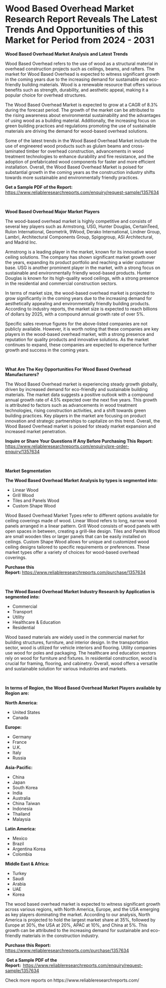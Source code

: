 <p><h1>Wood Based Overhead Market Research Report Reveals The Latest Trends And Opportunities of this Market for Period from 2024 - 2031</h1></p><p><strong>Wood Based Overhead Market Analysis and Latest Trends</strong></p>
<p><p>Wood Based Overhead refers to the use of wood as a structural material in overhead construction projects such as ceilings, beams, and rafters. The market for Wood Based Overhead is expected to witness significant growth in the coming years due to the increasing demand for sustainable and eco-friendly building materials. Wood is a renewable resource that offers various benefits such as strength, durability, and aesthetic appeal, making it a popular choice for overhead structures.</p><p>The Wood Based Overhead Market is expected to grow at a CAGR of 8.3% during the forecast period. The growth of the market can be attributed to the rising awareness about environmental sustainability and the advantages of using wood as a building material. Additionally, the increasing focus on green building practices and regulations promoting the use of sustainable materials are driving the demand for wood-based overhead solutions.</p><p>Some of the latest trends in the Wood Based Overhead Market include the use of engineered wood products such as glulam beams and cross-laminated timber for overhead construction, advancements in wood treatment technologies to enhance durability and fire resistance, and the adoption of prefabricated wood components for faster and more efficient installation. Overall, the Wood Based Overhead Market is poised for substantial growth in the coming years as the construction industry shifts towards more sustainable and environmentally friendly practices.</p></p>
<p><strong>Get a Sample PDF of the Report:&nbsp;</strong> <a href="https://www.reliableresearchreports.com/enquiry/request-sample/1357634">https://www.reliableresearchreports.com/enquiry/request-sample/1357634</a></p>
<p>&nbsp;</p>
<p><strong>Wood Based Overhead Major Market Players</strong></p>
<p><p>The wood-based overhead market is highly competitive and consists of several key players such as Armstrong, USG, Hunter Douglas, CertainTeed, Rulon International, Geometrik, 9Wood, Derako International, Lindner Group, Lambri, Architectural Components Group, Spigogroup, ASI Architectural, and Madrid Inc.</p><p>Armstrong is a leading player in the market, known for its innovative wood ceiling solutions. The company has shown significant market growth over the years, expanding its product portfolio and reaching a wider customer base. USG is another prominent player in the market, with a strong focus on sustainable and environmentally friendly wood-based products. Hunter Douglas is known for its high-quality wood ceilings, with a strong presence in the residential and commercial construction sectors.</p><p>In terms of market size, the wood-based overhead market is projected to grow significantly in the coming years due to the increasing demand for aesthetically appealing and environmentally friendly building products. According to industry reports, the market size is expected to reach billions of dollars by 2025, with a compound annual growth rate of over 5%.</p><p>Specific sales revenue figures for the above-listed companies are not publicly available. However, it is worth noting that these companies are key players in the wood-based overhead market, with a strong presence and reputation for quality products and innovative solutions. As the market continues to expand, these companies are expected to experience further growth and success in the coming years.</p></p>
<p>&nbsp;</p>
<p><strong>What Are The Key Opportunities For Wood Based Overhead Manufacturers?</strong></p>
<p><p>The Wood Based Overhead market is experiencing steady growth globally, driven by increased demand for eco-friendly and sustainable building materials. The market data suggests a positive outlook with a compound annual growth rate of 4.5% expected over the next five years. This growth is attributed to factors such as advancements in wood treatment technologies, rising construction activities, and a shift towards green building practices. Key players in the market are focusing on product innovation and strategic partnerships to capitalize on this trend. Overall, the Wood Based Overhead market is poised for steady market expansion and increased market penetration.</p></p>
<p><strong>Inquire or Share Your Questions If Any Before Purchasing This Report:</strong> <a href="https://www.reliableresearchreports.com/enquiry/pre-order-enquiry/1357634">https://www.reliableresearchreports.com/enquiry/pre-order-enquiry/1357634</a></p>
<p>&nbsp;</p>
<p><strong>Market Segmentation</strong></p>
<p><strong>The Wood Based Overhead Market Analysis by types is segmented into:</strong></p>
<p><ul><li>Linear Wood</li><li>Grill Wood</li><li>Tiles and Panels Wood</li><li>Custom Shape Wood</li></ul></p>
<p><p>Wood Based Overhead Market Types refer to different options available for ceiling coverings made of wood. Linear Wood refers to long, narrow wood panels arranged in a linear pattern. Grill Wood consists of wood panels with open spaces in between, creating a grill-like design. Tiles and Panels Wood are small wooden tiles or larger panels that can be easily installed on ceilings. Custom Shape Wood allows for unique and customized wood ceiling designs tailored to specific requirements or preferences. These market types offer a variety of choices for wood-based overhead coverings.</p></p>
<p><strong>Purchase this Report:&nbsp;</strong><a href="https://www.reliableresearchreports.com/purchase/1357634">https://www.reliableresearchreports.com/purchase/1357634</a></p>
<p>&nbsp;</p>
<p><strong>The Wood Based Overhead Market Industry Research by Application is segmented into:</strong></p>
<p><ul><li>Commercial</li><li>Transport</li><li>Utility</li><li>Healthcare & Education</li><li>Residential</li></ul></p>
<p><p>Wood based materials are widely used in the commercial market for building structures, furniture, and interior design. In the transportation sector, wood is utilized for vehicle interiors and flooring. Utility companies use wood for poles and packaging. The healthcare and education sectors rely on wood for furniture and fixtures. In residential construction, wood is crucial for framing, flooring, and cabinetry. Overall, wood offers a versatile and sustainable solution for various industries and markets.</p></p>
<p>&nbsp;</p>
<p><strong>In terms of Region, the Wood Based Overhead Market Players available by Region are:</strong></p>
<p>
    <p> <strong> North America: </strong>
        <ul>
            <li>United States</li>
            <li>Canada</li>
        </ul>
        </p> 
    <p> <strong> Europe: </strong>
        <ul>
            <li>Germany</li>
            <li>France</li>
            <li>U.K.</li>
            <li>Italy</li>
            <li>Russia</li>
        </ul>
        </p> 
    <p> <strong> Asia-Pacific: </strong>
        <ul>
            <li>China</li>
            <li>Japan</li>
            <li>South Korea</li>
            <li>India</li>
            <li>Australia</li>
            <li>China Taiwan</li>
            <li>Indonesia</li>
            <li>Thailand</li>
            <li>Malaysia</li>
        </ul>
        </p> 
    <p> <strong> Latin America: </strong>
        <ul>
            <li>Mexico</li>
            <li>Brazil</li>
            <li>Argentina Korea</li>
            <li>Colombia</li>
        </ul>
        </p> 
    <p> <strong> Middle East & Africa: </strong>
        <ul>
            <li>Turkey</li>
            <li>Saudi</li>
            <li>Arabia</li>
            <li>UAE</li>
            <li>Korea</li>
        </ul>
    </p>
    </p>
<p><p>The wood based overhead market is expected to witness significant growth across various regions, with North America, Europe, and the USA emerging as key players dominating the market. According to our analysis, North America is projected to hold the largest market share at 35%, followed by Europe at 30%, the USA at 20%, APAC at 10%, and China at 5%. This growth can be attributed to the increasing demand for sustainable and eco-friendly materials in the construction industry.</p></p>
<p><strong>Purchase this Report: </strong><a href="https://www.reliableresearchreports.com/purchase/1357634">https://www.reliableresearchreports.com/purchase/1357634</a></p>
<p>&nbsp;<strong>Get a Sample PDF of the Report:&nbsp;&nbsp;</strong><a href="https://www.reliableresearchreports.com/enquiry/request-sample/1357634">https://www.reliableresearchreports.com/enquiry/request-sample/1357634</a></p>
<p><strong></strong></p>
<p>Check more reports on https://www.reliableresearchreports.com/</p>